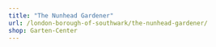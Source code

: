 ```yaml
---
title: "The Nunhead Gardener"
url: /london-borough-of-southwark/the-nunhead-gardener/
shop: Garten-Center
---
```

